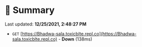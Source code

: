 # 📖 Summary
Last updated: **12/25/2021, 2:48:27 PM**

- `GET` [https://Bhadwa-sala.toxicblte.repl.co](https://Bhadwa-sala.toxicblte.repl.co) - **Down** (138ms)
